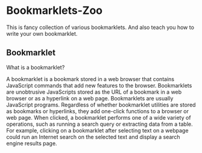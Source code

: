 # Bookmarklets-Zoo

This is fancy collection of various bookmarklets. And also teach you how to write your own bookmarklet.

## Bookmarklet

What is a bookmarklet?

A bookmarklet is a bookmark stored in a web browser that contains JavaScript commands that add new features to the browser. Bookmarklets are unobtrusive JavaScripts stored as the URL of a bookmark in a web browser or as a hyperlink on a web page. Bookmarklets are usually JavaScript programs. Regardless of whether bookmarklet utilities are stored as bookmarks or hyperlinks, they add one-click functions to a browser or web page. When clicked, a bookmarklet performs one of a wide variety of operations, such as running a search query or extracting data from a table. For example, clicking on a bookmarklet after selecting text on a webpage could run an Internet search on the selected text and display a search engine results page.

